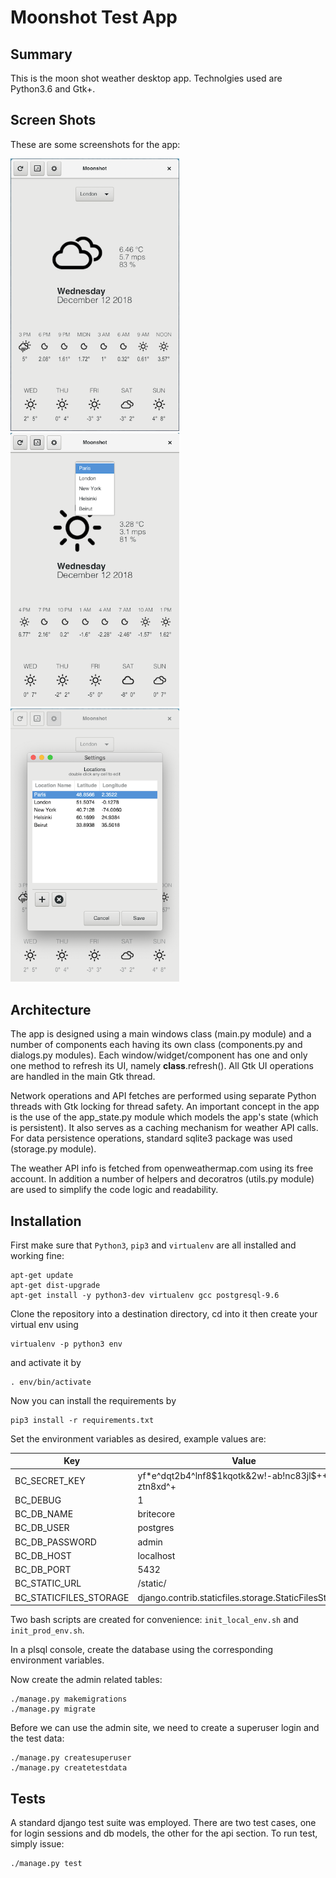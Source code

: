 # Moonshot Test App

## Summary
This is the moon shot weather desktop app. Technolgies used are Python3.6 and Gtk+.


## Screen Shots
These are some screenshots for the app:

<span>
<img src="https://github.com/rabihkodeih/moonshot/blob/master/assets/screenshot_1.png" alt="alt text" width="270" >
&nbsp&nbsp&nbsp&nbsp
<img src="https://github.com/rabihkodeih/moonshot/blob/master/assets/screenshot_2.png" alt="alt text" width="270" >
&nbsp&nbsp&nbsp&nbsp
<img src="https://github.com/rabihkodeih/moonshot/blob/master/assets/screenshot_3.png" alt="alt text" width="270" >
</span>

## Architecture
The app is designed using a main windows class (main.py module) and a number of components each having its own class
(components.py and dialogs.py modules). Each window/widget/component has one and only one method to refresh its UI, 
namely __class__.refresh(). All Gtk UI operations are handled in the main Gtk thread. 

Network operations and API fetches are performed using separate Python threads with Gtk locking for thread safety. 
An important concept in the app is the use of the app_state.py module which models the app's state (which is persistent). 
It also serves as a caching mechanism for weather API calls. For data persistence operations, standard sqlite3 package was used 
(storage.py module). 

The weather API info is fetched from openweathermap.com using its free  account. In addition a number of helpers and 
decoratros (utils.py module) are used to simplify the code logic and readability.


## Installation

First make sure that `Python3`, `pip3` and `virtualenv` are all installed and working fine:

    apt-get update
    apt-get dist-upgrade
    apt-get install -y python3-dev virtualenv gcc postgresql-9.6 

Clone the repository into a destination directory, cd into it then create your virtual env using

    virtualenv -p python3 env
    
and activate it by

    . env/bin/activate
    
Now you can install the requirements by

    pip3 install -r requirements.txt
        
Set the environment variables as desired, example values are:

| Key                       | Value                |
| --------------------------| -------------------- |
| BC_SECRET_KEY | yf*e^dqt2b4^lnf8$1kqotk&2w!-ab!nc83jl$++g-ztn8xd^+ |
| BC_DEBUG | 1 |
| BC_DB_NAME | britecore |
| BC_DB_USER | postgres |
| BC_DB_PASSWORD | admin |
| BC_DB_HOST | localhost |
| BC_DB_PORT | 5432 |
| BC_STATIC_URL | /static/ 
| BC_STATICFILES_STORAGE | django.contrib.staticfiles.storage.StaticFilesStorage

Two bash scripts are created for convenience: `init_local_env.sh` and `init_prod_env.sh`.

In a plsql console, create the database using the corresponding environment variables. 

Now create the admin related tables:

    ./manage.py makemigrations
    ./manage.py migrate
    
Before we can use the admin site, we need to create a superuser login and the test data:

    ./manage.py createsuperuser
    ./manage.py createtestdata


## Tests

A standard django test suite was employed. There are two test cases, one for login sessions and db models, the other for the api section.
To run test, simply issue:

    ./manage.py test




